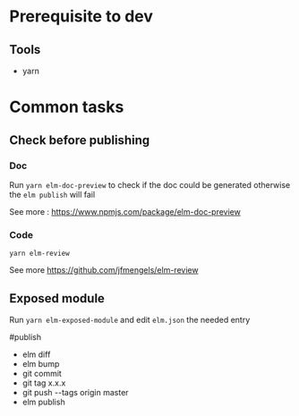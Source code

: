 # Prerequisite to dev

## Tools
 - yarn
   
# Common tasks

## Check before publishing

### Doc
Run `yarn elm-doc-preview` to check if the doc could be generated otherwise the `elm publish` will fail

See more : https://www.npmjs.com/package/elm-doc-preview

### Code

`yarn elm-review`

See more https://github.com/jfmengels/elm-review

## Exposed module

Run `yarn elm-exposed-module` and edit `elm.json` the needed entry

#publish
             
- elm diff
- elm bump
- git commit
- git tag x.x.x
- git push --tags origin master
- elm publish